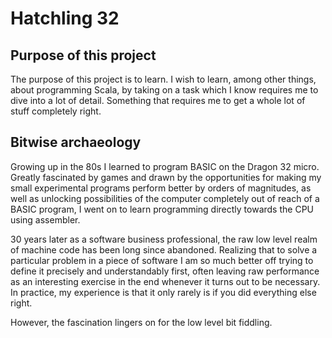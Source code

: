 # Hatchling 32

## Purpose of this project

The purpose of this project is to learn. I wish to learn, among other things, about programming Scala, by taking on a task which I know requires me to dive into a lot of detail. Something that requires me to get a whole lot of stuff completely right.

## Bitwise archaeology

Growing up in the 80s I learned to program BASIC on the Dragon 32 micro. Greatly fascinated by games and drawn by the opportunities for making my small experimental programs perform better by orders of magnitudes, as well as unlocking possibilities of the computer completely out of reach of a BASIC program, I went on to learn programming directly towards the CPU using assembler. 

30 years later as a software business professional, the raw low level realm of machine code has been long since abandoned. Realizing that to solve a particular problem in a piece of software I am so much better off trying to define it precisely and understandably first, often leaving raw performance as an interesting exercise in the end whenever it turns out to be necessary. In practice, my experience is that it only rarely is if you did everything else right.

However, the fascination lingers on for the low level bit fiddling.
